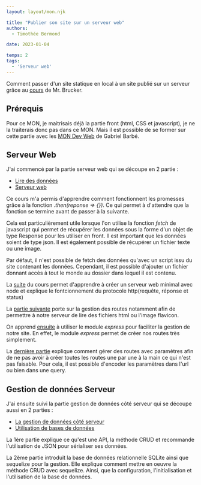 ```yaml
---
layout: layout/mon.njk

title: "Publier son site sur un serveur web"
authors:
  - Timothée Bermond

date: 2023-01-04

temps: 2
tags:
  - 'Serveur web'
---
```


<!-- début résumé -->
Comment passer d'un site statique en local à un site publié sur un serveur grâce au [cours](https://francoisbrucker.github.io/cours_informatique/cours/web/) de Mr. Brucker.
<!-- fin résumé -->

## Prérequis

Pour ce MON, je maitrisais déjà la partie front (html, CSS et javascript), je ne la traiterais donc pas dans ce MON. Mais il est possible de se former sur cette partie avec les [MON Dev Web](https://francoisbrucker.github.io/do-it/mon/GB/) de Gabriel Barbé.

## Serveur Web

J'ai commencé par la partie serveur web qui se découpe en 2 partie :
- [Lire des données](https://francoisbrucker.github.io/cours_informatique/cours/web/lire-donn%C3%A9es/)
- [Serveur web](https://francoisbrucker.github.io/cours_informatique/cours/web/serveur-web/)

Ce cours m'a permis d'apprendre comment fonctionnent les promesses grâce à la fonction *.then(reponse => {})*. Ce qui permet à d'attendre que la fonction se termine avant de passer à la suivante.

Cela est particulièrement utile lorsque l'on utilise la fonction *fetch* de javascript qui permet de récupérer les données sous la forme d'un objet de type Response pour les utiliser en front. Il est important que les données soient de type json.
Il est également possible de récupérer un fichier texte ou une image.

Par défaut, il n'est possible de fetch des données qu'avec un script issu du site contenant les données. Cependant, il est possible d'ajouter un fichier donnant accès à tout le monde au dossier dans lequel il est contenu.

La [suite](https://francoisbrucker.github.io/cours_informatique/cours/web/serveur-web/minimal/) du cours permet d'apprendre à créer un serveur web minimal avec node et explique le fontcionnement du protocole http(requête, réponse et status)

La [partie suivante](https://francoisbrucker.github.io/cours_informatique/cours/web/serveur-web/routes/) porte sur la gestion des routes notamment afin de permettre à notre serveur de lire des fichiers html ou l'image flavicon.

On apprend [ensuite](https://francoisbrucker.github.io/cours_informatique/cours/web/serveur-web/express/) à utiliser le module *express* pour faciliter la gestion de notre site. En effet, le module *express* permet de créer nos routes très simplement.

La [dernière partie](https://francoisbrucker.github.io/cours_informatique/cours/web/serveur-web/routes-param%C3%A8tres/) explique comment gérer des routes avec paramètres afin de ne pas avoir à créer toutes les routes une par une à la main ce qui n'est pas faisable. Pour cela, il est possible d'encoder les paramètres dans l'url ou bien dans une query.

## Gestion de données Serveur

J'ai ensuite suivi la partie gestion de données côté serveur qui se découpe aussi en 2 parties :
- [La gestion de données côté serveur](https://francoisbrucker.github.io/cours_informatique/cours/web/gestion-donn%C3%A9es-serveur/)
- [Utilisation de bases de données](https://francoisbrucker.github.io/cours_informatique/cours/web/bases-de-donn%C3%A9es/)

La 1ère partie explique ce qu'est une API, la méthode CRUD et recommande l'utilisation de JSON pour sérialiser ses données.

La 2ème partie introduit la base de données relationnelle SQLite ainsi que sequelize pour la gestion. Elle explique comment mettre en oeuvre la méthode CRUD avec sequelize. Ainsi, que la configuration, l'initialisation et l'utilisation de la base de données.

